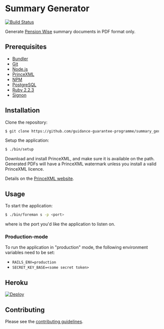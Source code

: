 # Summary Generator

[![Build Status](https://travis-ci.org/guidance-guarantee-programme/summary_generator.svg?branch=master)](https://travis-ci.org/guidance-guarantee-programme/summary_generator)

Generate [Pension Wise] summary documents in PDF format only.


## Prerequisites

* [Bundler]
* [Git]
* [Node.js][Node]
* [PrinceXML]
* [NPM]         
* [PostgreSQL]
* [Ruby 2.2.3][Ruby]
* [Signon]


## Installation

Clone the repository:

```sh
$ git clone https://github.com/guidance-guarantee-programme/summary_generator.git
```

Setup the application:

```sh
$ ./bin/setup
```

Download and install PrinceXML, and make sure it is available on the path. Generated PDFs will
have a PrinceXML watermark unless you install a valid PrinceXML licence.

Details on the [PrinceXML website][princexml].

## Usage

To start the application:

```sh
$ ./bin/foreman s -p <port>
```

where <port> is the port you'd like the application to listen on.

### Production-mode

To run the application in "production" mode, the following environment variables need to be set:

* `RAILS_ENV=production`
* `SECRET_KEY_BASE=<some secret token>`

## Heroku

[![Deploy](https://www.herokucdn.com/deploy/button.png)](https://heroku.com/deploy)


## Contributing

Please see the [contributing guidelines](/CONTRIBUTING.md).

[bundler]: http://bundler.io
[git]: http://git-scm.com
[heroku]: https://www.heroku.com
[node]: http://nodejs.org
[npm]: https://www.npmjs.org
[pension wise]: https://www.pensionwise.gov.uk          
[postgresql]: http://www.postgresql.org
[princexml]: http://www.princexml.com/
[ruby]: http://www.ruby-lang.org/en
[signon]: https://github.com/guidance-guarantee-programme/signonotron2

